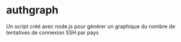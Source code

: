 # authgraph
Un script créé avec node.js pour générer un graphique du nombre de tentatives de connexion SSH par pays
